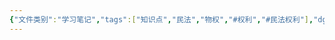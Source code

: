```yaml
---
{"文件类别":"学习笔记","tags":["知识点","民法","物权","#权利","#民法权利"],"dg-publish":true,"permalink":"/学习笔记studyup/物权法学/地役权/","dgPassFrontmatter":true,"created":"2024-10-24T22:31:29.143+08:00","updated":"2024-11-01T14:31:59.593+08:00"}
---
```


